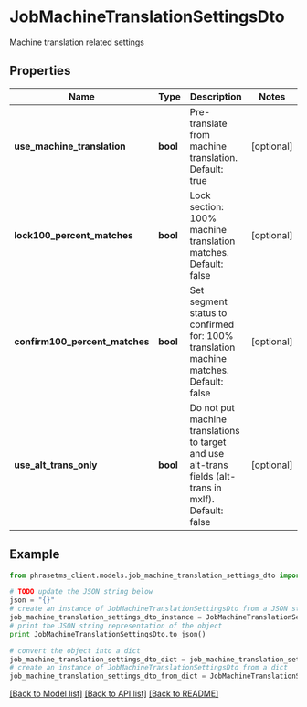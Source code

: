 # JobMachineTranslationSettingsDto

Machine translation related settings

## Properties

| Name                           | Type     | Description                                                                                            | Notes      |
| ------------------------------ | -------- | ------------------------------------------------------------------------------------------------------ | ---------- |
| **use_machine_translation**    | **bool** | Pre-translate from machine translation. Default: true                                                  | [optional] |
| **lock100_percent_matches**    | **bool** | Lock section: 100% machine translation matches. Default: false                                         | [optional] |
| **confirm100_percent_matches** | **bool** | Set segment status to confirmed for: 100% translation machine matches. Default: false                  | [optional] |
| **use_alt_trans_only**         | **bool** | Do not put machine translations to target and use alt-trans fields (alt-trans in mxlf). Default: false | [optional] |

## Example

```python
from phrasetms_client.models.job_machine_translation_settings_dto import JobMachineTranslationSettingsDto

# TODO update the JSON string below
json = "{}"
# create an instance of JobMachineTranslationSettingsDto from a JSON string
job_machine_translation_settings_dto_instance = JobMachineTranslationSettingsDto.from_json(json)
# print the JSON string representation of the object
print JobMachineTranslationSettingsDto.to_json()

# convert the object into a dict
job_machine_translation_settings_dto_dict = job_machine_translation_settings_dto_instance.to_dict()
# create an instance of JobMachineTranslationSettingsDto from a dict
job_machine_translation_settings_dto_from_dict = JobMachineTranslationSettingsDto.from_dict(job_machine_translation_settings_dto_dict)
```

[[Back to Model list]](../README.md#documentation-for-models) [[Back to API list]](../README.md#documentation-for-api-endpoints) [[Back to README]](../README.md)
